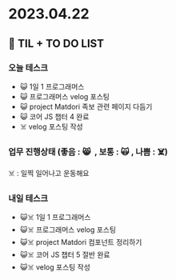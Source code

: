 # 2023.04.22

## 📓 TIL + TO DO LIST

### 오늘 테스크

- 😺 1일 1 프로그래머스
- 😺 프로그래머스 velog 포스팅
- 😺 project Matdori 족보 관련 페이지 다듬기
- 😺 코어 JS 챕터 4 완료
- ☠️ velog 포스팅 작성

### 업무 진행상태 (좋음 : 😸  , 보통 : 🙀 , 나쁨 : ☠️)

☠️ : 일찍 일어나고 운동해요

### 내일 테스크

- 😺☠️ 1일 1 프로그래머스
- 😺☠️ 프로그래머스 velog 포스팅
- 😺☠️ project Matdori 컴포넌트 정리하기
- 😺☠️ 코어 JS 챕터 5 절반 완료
- 😺☠️ velog 포스팅 작성
